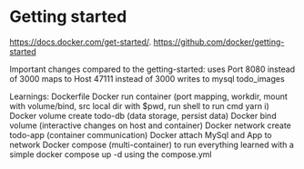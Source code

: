 # Getting started
https://docs.docker.com/get-started/.
https://github.com/docker/getting-started

Important changes compared to the getting-started:
uses Port 8080 instead of 3000
maps to Host 47111 instead of 3000
writes to mysql todo_images

Learnings:
Dockerfile
Docker run container (port mapping, workdir, mount with volume/bind, src local dir with $pwd, run shell to run cmd yarn i)
Docker volume create todo-db (data storage, persist data)
Docker bind volume (interactive changes on host and container)
Docker network create todo-app (container communication)
Docker attach MySql and App to network
Docker compose (multi-container) to run everything learned with a simple docker compose up -d using the compose.yml